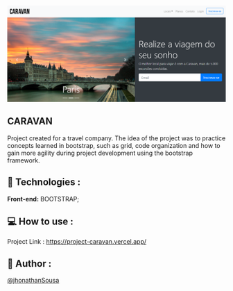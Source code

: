 ![alt text](capa.PNG)

## CARAVAN

Project created for a travel company. The idea of ​​the project was to practice concepts learned in bootstrap, such as grid, code organization and how to gain more agility during project development using the bootstrap framework.

## 🚀 Technologies :

**Front-end:** BOOTSTRAP;

## 💻 How to use :

Project Link : https://project-caravan.vercel.app/

## 👨 Author :

[@jhonathanSousa](https://www.linkedin.com/in/jhonathan-alves-sousa/)




